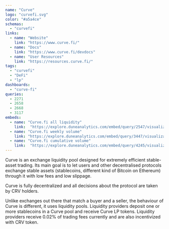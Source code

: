 ```yaml
---
name: "Curve"
logo: "curvefi.svg"
color: "#a5a4ce"
schemas:
  - "curvefi"
links:
  - name: "Website"
    link: "https://www.curve.fi/"
  - name: "Docs"
    link: "https://www.curve.fi/devdocs"
  - name: "User Resources"
    link: "https://resources.curve.fi/"
tags:
  - "curvefi"
  - "DeFi"
  - "lp"
dashboards:
  - "curve-fi"
queries:
  - 2271
  - 2658
  - 2668
  - 3117
embeds:
  - name: "Curve.fi all liquidity"
    link:  "https://explore.duneanalytics.com/embed/query/2547/visualization/4826?api_key=nOI9uFYd08NneQ5eQmfsgyC40eW90O1FI10GpF26"
  - name: "Curve.fi weekly volume"
    link: "https://explore.duneanalytics.com/embed/query/3447/visualization/6664?api_key=ZHn6vBXWUlgpFPeQjvGveYNdDZV8kJgwOVu3vnlS"
  - name: "Curve.fi cumulative volume"
    link:  "https://explore.duneanalytics.com/embed/query/4245/visualization/8263?api_key=lcOV6Ab25bgtBj0S6AIKG1Z7zC9b6BpCtTy2Shlj"
---
```


Curve is an exchange liquidity pool designed for extremely efficient stable-asset trading. Its main goal is to let users and other decentralised protocols exchange stable assets (stablecoins, different kind of Bitcoin on Ethereum) through it with low fees and low slippage.

Curve is fully decentralized and all decisions about the protocol are taken by CRV holders.

Unlike exchanges out there that match a buyer and a seller, the behaviour of Curve is different, it uses liquidity pools. Liquidity providers deposit one or more stablecoins in a Curve pool and receive Curve LP tokens. Liquidity providers receive 0.02% of trading fees currently and are also incentivized with CRV token.